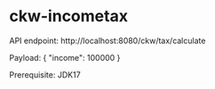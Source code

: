 # ckw-incometax

API endpoint:
http://localhost:8080/ckw/tax/calculate

Payload:
{
    "income": 100000
}

Prerequisite:
JDK17